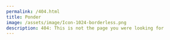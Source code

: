 ```yaml
---
permalink: /404.html
title: Ponder
image: /assets/image/Icon-1024-borderless.png
description: 404: This is not the page you were looking for
---
```

